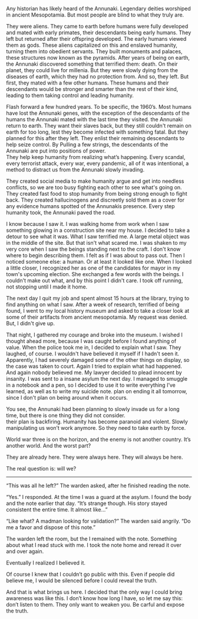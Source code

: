 

Any historian has likely heard of the Annunaki. Legendary deities worshiped in ancient Mesopotamia. But most people are blind to what they truly are.  



They were aliens. They came to earth before humans were fully developed and mated with early primates, their descendants being early humans. They left but returned after their offspring developed. The early humans viewed them as gods. These aliens capitalized on this and enslaved humanity, turning them into obedient servants. They built monuments and palaces, these structures now known as the pyramids.  After years of being on earth, the Annunaki discovered something that terrified them: death. On their planet, they could live for millenia. But  they were slowly dying from the diseases of earth, which they had no protection from. And so, they left. But first, they mated with a few other humans. These humans and their descendants would be stronger and smarter than the rest of their kind, leading to them taking control and leading humanity.   



Flash forward a few hundred years. To be specific, the 1960’s. Most humans have lost the Annunaki genes, with the exception of the descendants of the humans the Annunaki mated with the last time they visited. the Annunaki return to earth. They want their slaves back, but they still couldn't remain on earth for too long, lest they become infected with something fatal. But they planned for this after they left. They enlist their remaining descendants to help seize control. By Pulling a few strings, the descendants of the Annunaki are put into positions of power.  
 They help keep humanity from realizing what’s happening. Every scandal, every terrorist attack, every war, every pandemic, all of it was intentional, a method to distract us from the Annunaki slowly invading. 



They created social media to make humanity argue and get into needless conflicts, so we are too busy fighting each other to see what's going on. They created fast food to stop humanity from being strong enough to fight back. They created hallucinogens and discreetly sold them as a cover for any evidence humans spotted of the Annunakis presence. Every step humanity took, the Annunaki paved the road.  



I know because I saw it. I was walking home from work when I saw something glowing in a construction site near my house. I decided to take a detour to see what it was. What I saw terrified me. A large metal object was in the middle of the site. But that isn't what scared me. I was shaken to my very core when I saw the beings standing next to the craft. I don't know where to begin describing them. I felt as if I was about to pass out. Then I noticed someone else: a human. Or at least it looked like one. When I looked a little closer, I recognized her as one of the candidates for mayor in my town's upcoming election. She exchanged a few words with the beings. I couldn't make out what, and by this point I didn't care. I took off running, not stopping until I made it home. 



The next day I quit my job and spent almost 15 hours at the library, trying to find anything on what I saw. After a week of research, terrified of being found, I went to my local history museum and asked to take a closer look at some of their artifacts from ancient mesopotamia. My request was denied. But, I didn't give up.  



That night, I gathered my courage and broke into the museum. I wished I thought ahead more, because I was caught before I found anything of value. When the police took me in, I decided to explain what I saw. They laughed, of course. I wouldn't have believed it myself if I hadn't seen it. Apparently, I had severely damaged some of the other things on display, so the case was taken to court. Again I tried to explain what had happened. And again nobody believed me. My lawyer decided to plead innocent by insanity. I was sent to a insane asylum the next day. I managed to smuggle in a notebook and a pen, so I decided to use it to write everything I’ve learned, as well as to write my suicide note. plan on ending it all tomorrow, since I don't plan on being around when it occurs. 



You see, the Annunaki had been planning to slowly invade us for a long time, but there is one thing they did not consider.  
their plan is backfiring. Humanity has become paranoid and violent. Slowly manipulating us won’t work anymore. So they need to take earth by force.  



World war three is on the horizon, and the enemy is not another country. It’s another world. And the worst part? 



They are already here. They were always here. They will always be here.  



The real question is: will we?



*************************************************









“This was all he left?” The warden asked, after he finished reading the note.


“Yes.” I responded. At the time I was a guard at the asylum. I found the body and the note earlier that day. “It’s strange though. His story stayed consistent the entire time. It almost like…” 


“Like what? A madman looking for validation?” The warden said angrily. “Do me a favor and dispose of this note.” 


The warden left the room, but the I remained  with the note. Something about what I read stuck with me. I took the note home and reread it over and over again. 


Eventually I realized I believed it.


Of course I knew that I couldn’t go public with this. Even if people did believe me, I would be silenced before I could reveal the truth.


And that is what brings us here. I decided that the only way I could bring awareness was like this. I don’t know how long I have, so let me say this: don’t listen to them. They only want to weaken you. Be carful and expose the truth.